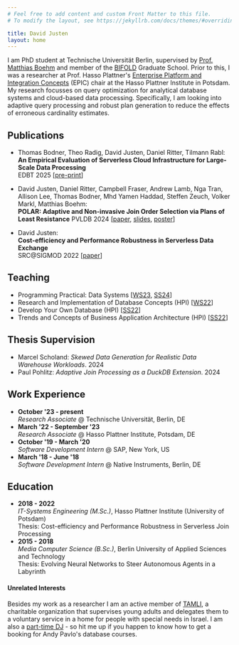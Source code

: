 ```yaml
---
# Feel free to add content and custom Front Matter to this file.
# To modify the layout, see https://jekyllrb.com/docs/themes/#overriding-theme-defaults

title: David Justen
layout: home
---
```


I am PhD student at Technische Universität Berlin, supervised by [Prof. Matthias Boehm](https://mboehm7.github.io) and member of the [BIFOLD](https://www.bifold.berlin) Graduate School. 
Prior to this, I was a researcher at Prof. Hasso Plattner's [Enterprise Platform and Integration Concepts](https://hpi.de/plattner/home.html) (EPIC) chair at the Hasso Plattner Institute in Potsdam.
My research focusses on query optimization for analytical database systems and cloud-based data processing. 
Specifically, I am looking into adaptive query processing and robust plan generation to reduce the effects of erroneous cardinality estimates.

## Publications

- Thomas Bodner, Theo Radig, David Justen, Daniel Ritter, Tilmann Rabl:  
  __An Empirical Evaluation of Serverless Cloud Infrastructure for Large-Scale Data Processing__  
  EDBT 2025 [[pre-print](https://arxiv.org/pdf/2501.07771)]

- David Justen, Daniel Ritter, Campbell Fraser, Andrew Lamb, Nga Tran, Allison Lee, Thomas Bodner, Mhd Yamen Haddad, Steffen Zeuch, Volker Markl, Matthias Boehm:  
  __POLAR: Adaptive and Non-invasive Join Order Selection via Plans of Least Resistance__
  PVLDB 2024 [[paper](assets/p1350-justen.pdf), [slides](assets/p1350-justen-slides.pdf), [poster](assets/p1350-justen-poster.pdf)]

- David Justen:  
  __Cost-efficiency and Performance Robustness in Serverless Data Exchange__  
  SRC@SIGMOD 2022 [[paper](assets/3514221.3520248.pdf)]

## Teaching

- Programming Practical: Data Systems [[WS23](https://mboehm7.github.io/teaching/ws2324_ppds/index.htm), [SS24](https://mboehm7.github.io/teaching/ss24_ppds/index.htm)]
- Research and Implementation of Database Concepts (HPI) [[WS22](https://hpi.de/plattner/teaching/archive/winter-term-2022-23/research-and-implementation-of-database-concepts.html)]
- Develop Your Own Database (HPI) [[SS22](https://hpi.de/plattner/teaching/archive/summer-term-2022/develop-your-own-database.html)] 
- Trends and Concepts of Business Application Architecture (HPI) [[SS22](https://hpi.de/plattner/teaching/archive/summer-term-2022/trends-and-concepts-of-business-application-architecture.html)]

## Thesis Supervision

- Marcel Scholand: _Skewed Data Generation for Realistic Data Warehouse Workloads_. 2024
- Paul Pohlitz: _Adaptive Join Processing as a DuckDB Extension_. 2024

## Work Experience

- __October '23 - present__  
  _Research Associate_ @ Technische Universität, Berlin, DE
- __March '22 - September '23__  
  _Research Associate_ @ Hasso Plattner Institute, Potsdam, DE
- __October '19 - March '20__  
  _Software Development Intern_ @ SAP, New York, US
- __March '18 - June '18__  
  _Software Development Intern_ @ Native Instruments, Berlin, DE

## Education

- __2018 - 2022__  
  _IT-Systems Engineering (M.Sc.)_, Hasso Plattner Institute (University of Potsdam)  
  Thesis: Cost-efficiency and Performance Robustness in Serverless Join Processing
- __2015 - 2018__  
  _Media Computer Science (B.Sc.)_, Berlin University of Applied Sciences and Technology  
  Thesis: Evolving Neural Networks to Steer Autonomous Agents in a Labyrinth

#### Unrelated Interests

Besides my work as a researcher I am an active member of [TAMLI](https://tamli.de), a charitable organization that supervises young adults and delegates them to a voluntary service in a home for people with special needs in Israel. I am also a [part-time DJ](https://soundcloud.com/oshky) - so hit me up if you happen to know how to get a booking for Andy Pavlo's database courses.

